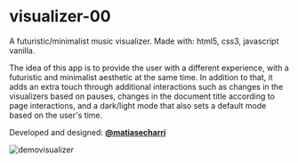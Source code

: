# visualizer-00
A futuristic/minimalist music visualizer. Made with: html5, css3, javascript vanilla. 

The idea of this app is to provide the user with a different experience, with a futuristic and minimalist aesthetic at the same time. In addition to that, it adds an extra touch through additional interactions such as changes in the visualizers based on pauses, changes in the document title according to page interactions, and a dark/light mode that also sets a default mode based on the user's time.

Developed and designed: **[@matiasecharri](https://github.com/matiasecharri)**





![demovisualizer](https://github.com/matiasecharri/visualizer_00/assets/114617122/f3ecce67-30f0-4250-bccc-e2a1811bc856)
